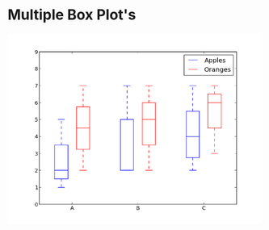 # Multiple Box Plot's

![alt text]( https://raw.githubusercontent.com/AbhishekKumar4/Data-Analytics/master/Descriptive%20Statistics%20-%20%20Graphical%20Approaches/3.%20For%20Multiple%20Variables/Multiple%20Box%20Plots/mboxplot.png)
